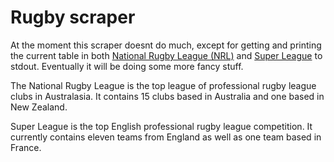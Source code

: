 Rugby scraper
=============

At the moment this scraper doesnt do much, except for getting and printing the
current table in both [National Rugby League (NRL)](http://www.nrl.com/) and 
[Super League](http://www.rugby-league.com/superleague) to stdout. 
Eventually it will be doing some more fancy stuff.

The National Rugby League is the top league of professional rugby league
clubs in Australasia. It contains 15 clubs based in Australia and one based in
New Zealand.

Super League is the top English professional rugby league competition.
It currently contains eleven teams from England as well as one team based in
France.



